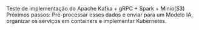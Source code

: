 Teste de implementação do Apache Kafka + gRPC + Spark + Minio(S3)
Próximos passos: Pré-processar esses dados e enviar para um Modelo IA, organizar os serviços em containers e implementar Kubernetes.